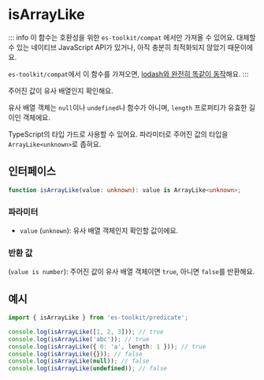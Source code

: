 # isArrayLike

::: info
이 함수는 호환성을 위한 `es-toolkit/compat` 에서만 가져올 수 있어요. 대체할 수 있는 네이티브 JavaScript API가 있거나, 아직 충분히 최적화되지 않았기 때문이에요.

`es-toolkit/compat`에서 이 함수를 가져오면, [lodash와 완전히 똑같이 동작](../../../compatibility.md)해요.
:::

주어진 값이 유사 배열인지 확인해요.

유사 배열 객체는 `null`이나 `undefined`나 함수가 아니며, `length` 프로퍼티가 유효한 길이인 객체에요.

TypeScript의 타입 가드로 사용할 수 있어요. 파라미터로 주어진 값의 타입을 `ArrayLike<unknown>`로 좁혀요.

## 인터페이스

```typescript
function isArrayLike(value: unknown): value is ArrayLike<unknown>;
```

### 파라미터

- `value` (`unknown`): 유사 배열 객체인지 확인할 값이에요.

### 반환 값

(`value is number`): 주어진 값이 유사 배열 객체이면 `true`, 아니면 `false`를 반환해요.

## 예시

```typescript
import { isArrayLike } from 'es-toolkit/predicate';

console.log(isArrayLike([1, 2, 3])); // true
console.log(isArrayLike('abc')); // true
console.log(isArrayLike({ 0: 'a', length: 1 })); // true
console.log(isArrayLike({})); // false
console.log(isArrayLike(null)); // false
console.log(isArrayLike(undefined)); // false
```
